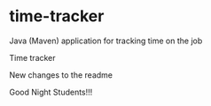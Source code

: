 # time-tracker
Java (Maven) application for tracking time on the job

Time tracker

New changes to the readme

Good Night Students!!!

